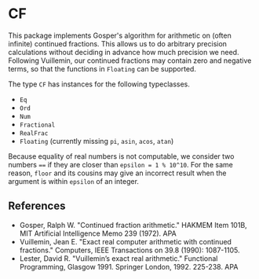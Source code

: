 CF
==

This package implements Gosper's algorithm for arithmetic on (often
infinite) continued fractions. This allows us to do arbitrary
precision calculations without deciding in advance how much precision
we need. Following Vuillemin, our continued fractions may contain zero
and negative terms, so that the functions in `Floating` can be
supported.

The type `CF` has instances for the following typeclasses.
* `Eq`
* `Ord`
* `Num`
* `Fractional`
* `RealFrac`
* `Floating` (currently missing `pi`, `asin`, `acos`, `atan`)

Because equality of real numbers is not computable, we consider two
numbers `==` if they are closer than `epsilon = 1 % 10^10`. For the
same reason, `floor` and its cousins may give an incorrect result when
the argument is within `epsilon` of an integer.

References
----------

* Gosper, Ralph W. "Continued fraction arithmetic." HAKMEM Item 101B, MIT Artificial Intelligence Memo 239 (1972). APA
* Vuillemin, Jean E. "Exact real computer arithmetic with continued fractions." Computers, IEEE Transactions on 39.8 (1990): 1087-1105.
* Lester, David R. "Vuillemin’s exact real arithmetic." Functional Programming, Glasgow 1991. Springer London, 1992. 225-238. APA
